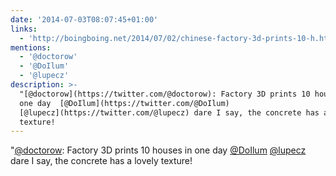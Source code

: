 ```yaml
---
date: '2014-07-03T08:07:45+01:00'
links:
  - 'http://boingboing.net/2014/07/02/chinese-factory-3d-prints-10-h.html'
mentions:
  - '@doctorow'
  - '@DoIlum'
  - '@lupecz'
description: >-
  "[@doctorow](https://twitter.com/@doctorow): Factory 3D prints 10 houses in
  one day  [@DoIlum](https://twitter.com/@DoIlum)
  [@lupecz](https://twitter.com/@lupecz) dare I say, the concrete has a lovely
  texture!
---
```

"[@doctorow](https://twitter.com/@doctorow): Factory 3D prints 10 houses in one day  [@DoIlum](https://twitter.com/@DoIlum) [@lupecz](https://twitter.com/@lupecz) dare I say, the concrete has a lovely texture!
